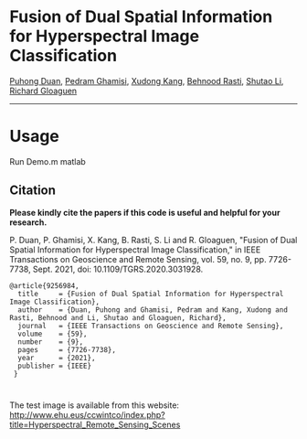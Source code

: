 # Fusion of Dual Spatial Information for Hyperspectral Image Classification

[Puhong Duan](https://scholar.google.ch/citations?hl=en&user=IYUlx_8AAAAJ&view_op=list_works&sortby=pubdate), [Pedram Ghamisi](https://scholar.google.ch/citations?user=Gr9afd0AAAAJ&hl=en), [Xudong Kang](https://scholar.google.ch/citations?user=5XOeLZYAAAAJ&hl=en), [Behnood Rasti](https://github.com/BehnoodRasti), [Shutao Li](https://scholar.google.ch/citations?user=PlBq8n8AAAAJ&hl=en), [Richard Gloaguen](https://scholar.google.ch/citations?user=e1QDLQUAAAAJ&hl=en)

___________

# Usage
Run Demo.m matlab

Citation
---------------------

**Please kindly cite the papers if this code is useful and helpful for your research.**

P. Duan, P. Ghamisi, X. Kang, B. Rasti, S. Li and R. Gloaguen, "Fusion of Dual Spatial Information for Hyperspectral Image Classification," in IEEE Transactions on Geoscience and Remote Sensing, vol. 59, no. 9, pp. 7726-7738, Sept. 2021, doi: 10.1109/TGRS.2020.3031928.

    @article{9256984,
      title     = {Fusion of Dual Spatial Information for Hyperspectral Image Classification},
      author    = {Duan, Puhong and Ghamisi, Pedram and Kang, Xudong and Rasti, Behnood and Li, Shutao and Gloaguen, Richard},
      journal   = {IEEE Transactions on Geoscience and Remote Sensing}, 
      volume    = {59},
      number    = {9},
      pages     = {7726-7738},
      year      = {2021},
      publisher = {IEEE}
     }

#
The test image is available from this website: http://www.ehu.eus/ccwintco/index.php?title=Hyperspectral_Remote_Sensing_Scenes
